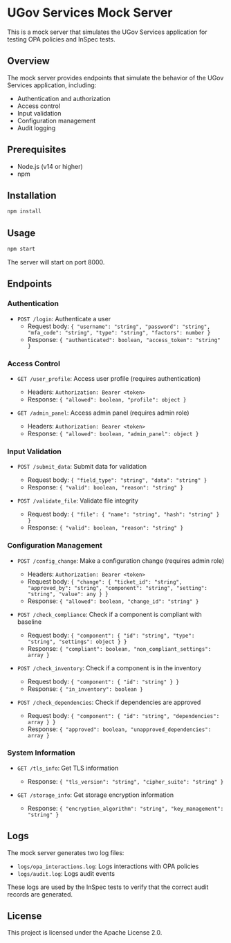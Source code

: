# UGov Services Mock Server

This is a mock server that simulates the UGov Services application for testing OPA policies and InSpec tests.

## Overview

The mock server provides endpoints that simulate the behavior of the UGov Services application, including:

- Authentication and authorization
- Access control
- Input validation
- Configuration management
- Audit logging

## Prerequisites

- Node.js (v14 or higher)
- npm

## Installation

```bash
npm install
```

## Usage

```bash
npm start
```

The server will start on port 8000.

## Endpoints

### Authentication

- `POST /login`: Authenticate a user
  - Request body: `{ "username": "string", "password": "string", "mfa_code": "string", "type": "string", "factors": number }`
  - Response: `{ "authenticated": boolean, "access_token": "string" }`

### Access Control

- `GET /user_profile`: Access user profile (requires authentication)
  - Headers: `Authorization: Bearer <token>`
  - Response: `{ "allowed": boolean, "profile": object }`

- `GET /admin_panel`: Access admin panel (requires admin role)
  - Headers: `Authorization: Bearer <token>`
  - Response: `{ "allowed": boolean, "admin_panel": object }`

### Input Validation

- `POST /submit_data`: Submit data for validation
  - Request body: `{ "field_type": "string", "data": "string" }`
  - Response: `{ "valid": boolean, "reason": "string" }`

- `POST /validate_file`: Validate file integrity
  - Request body: `{ "file": { "name": "string", "hash": "string" } }`
  - Response: `{ "valid": boolean, "reason": "string" }`

### Configuration Management

- `POST /config_change`: Make a configuration change (requires admin role)
  - Headers: `Authorization: Bearer <token>`
  - Request body: `{ "change": { "ticket_id": "string", "approved_by": "string", "component": "string", "setting": "string", "value": any } }`
  - Response: `{ "allowed": boolean, "change_id": "string" }`

- `POST /check_compliance`: Check if a component is compliant with baseline
  - Request body: `{ "component": { "id": "string", "type": "string", "settings": object } }`
  - Response: `{ "compliant": boolean, "non_compliant_settings": array }`

- `POST /check_inventory`: Check if a component is in the inventory
  - Request body: `{ "component": { "id": "string" } }`
  - Response: `{ "in_inventory": boolean }`

- `POST /check_dependencies`: Check if dependencies are approved
  - Request body: `{ "component": { "id": "string", "dependencies": array } }`
  - Response: `{ "approved": boolean, "unapproved_dependencies": array }`

### System Information

- `GET /tls_info`: Get TLS information
  - Response: `{ "tls_version": "string", "cipher_suite": "string" }`

- `GET /storage_info`: Get storage encryption information
  - Response: `{ "encryption_algorithm": "string", "key_management": "string" }`

## Logs

The mock server generates two log files:

- `logs/opa_interactions.log`: Logs interactions with OPA policies
- `logs/audit.log`: Logs audit events

These logs are used by the InSpec tests to verify that the correct audit records are generated.

## License

This project is licensed under the Apache License 2.0.
